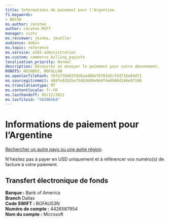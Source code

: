```yaml
---
title: Informations de paiement pour l’Argentine
f1.keywords:
- NOCSH
ms.author: cmcatee
author: cmcatee-MSFT
manager: scotv
ms.reviewer: jkinma, jmueller
audience: Admin
ms.topic: reference
ms.service: o365-administration
ms.custom: commerce_billing_payinfo
localization_priority: Normal
description: Découvrez où envoyer le paiement pour votre abonnement.
ROBOTS: NOINDEX, NOFOLLOW
ms.openlocfilehash: f6fe73b603f826aad60af8703d2cfd3716e84d71
ms.sourcegitcommit: d08fe0282be75483608e96df4e6986d346e97180
ms.translationtype: MT
ms.contentlocale: fr-FR
ms.lasthandoff: 09/12/2021
ms.locfileid: "59206564"
---
```

# <a name="payment-information-for-argentina"></a>Informations de paiement pour l’Argentine

[Rechercher un autre pays ou une autre région](../billing-and-payments/pay-for-your-subscription.md).

N’hésitez pas à payer en USD uniquement et à référencer vos numéro(s) de facture à votre paiement.

## <a name="electronic-funds-transfer"></a>Transfert électronique de fonds

**Banque :** Bank of America  
**Branch** Dallas  
**Code SWIFT :** BOFAUS3N  
**Numéro de compte :** 4426587954  
**Nom du compte :** Microsoft
